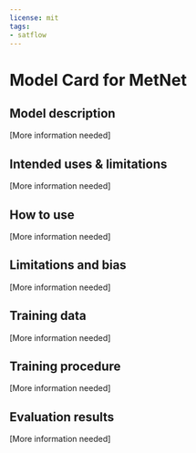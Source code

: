 ```yaml
---
license: mit
tags:
- satflow
---
```


# Model Card for MetNet

## Model description

[More information needed]

## Intended uses & limitations

[More information needed]

## How to use

[More information needed]

## Limitations and bias

[More information needed]

## Training data

[More information needed]

## Training procedure

[More information needed]

## Evaluation results

[More information needed]

